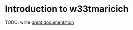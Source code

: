 # Introduction to w33tmaricich

TODO: write [great documentation](http://jacobian.org/writing/what-to-write/)
